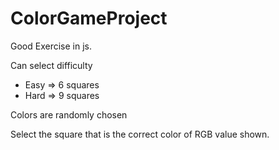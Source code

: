 # ColorGameProject

Good Exercise in js.

Can select difficulty
  - Easy => 6 squares
  - Hard => 9 squares

Colors are randomly chosen

Select the square that is the correct color of RGB
value shown.